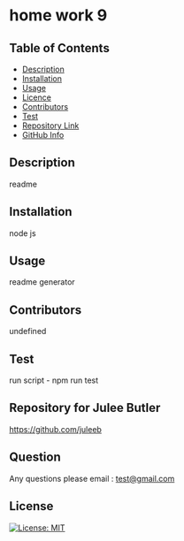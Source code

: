
  #  **home work 9**

  ##  Table of Contents

  - [Description](#Description)
  - [Installation](#Installation)
  - [Usage](#Usage)
  - [Licence](#Licence)
  - [Contributors](#Contributors)
  - [Test](#Test)
  - [Repository Link](#Repository)
  - [GitHub Info](#GitHub)

  ## Description

  readme

  ## Installation
  
  node js

  ## Usage
  
  readme generator

  ## Contributors

  undefined

  ## Test

  run script - npm run test

  ## Repository for Julee Butler

  https://github.com/juleeb

  ## Question

  Any questions please email : test@gmail.com

  ## License

  [![License: MIT](https://img.shields.io/badge/License-MIT-yellow.svg)](https://opensource.org/licenses/MIT)

